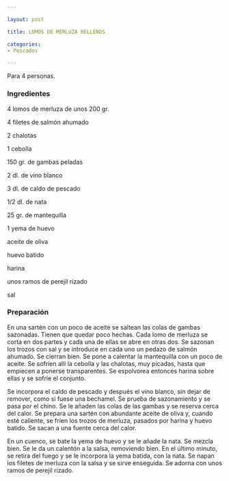 ```yaml
---

layout: post

title: LOMOS DE MERLUZA RELLENOS

categories:
- Pescados

---
```


Para 4 personas.

<h3>Ingredientes</h3>

4 lomos de merluza de unos 200 gr.

4 filetes de salmón ahumado

2 chalotas

1 cebolla

150 gr. de gambas peladas

2 dl. de vino blanco

3 dl. de caldo de pescado

1/2 dl. de nata

25 gr. de mantequilla

1 yema de huevo

aceite de oliva

huevo batido

harina

unos ramos de perejil rizado

sal

<h3>Preparación</h3>

En una sartén con un poco de aceite se saltean las colas de gambas sazonadas. Tienen que quedar poco hechas. Cada lomo de merluza se corta en dos partes y cada una de ellas se abre en otras dos. Se sazonan los trozos con sal y se introduce en cada uno un pedazo de salmón ahumado. Se cierran bien. Se pone a calentar la mantequilla con un poco de aceite. Se sofríen allí la cebolla y las chalotas, muy picadas, hasta que empiecen a ponerse transparentes. Se espolvorea entonces harina sobre ellas y se sofríe el conjunto.

Se incorpora el caldo de pescado y después el vino blanco, sin dejar de remover, como si fuese una bechamel. Se prueba de sazonamiento y se pasa por el chino. Se le añaden las colas de las gambas y se reserva cerca del calor. Se prepara una sartén con abundante aceite de oliva y, cuando esté caliente, se fríen los trozos de merluza, pasados por harina y huevo batido. Se sacan a una fuente cerca del calor.

En un cuenco, se bate la yema de huevo y se le añade la nata. Se mezcla bien. Se le da un calentón a la salsa, removiendo bien. En el último minuto, se retira del fuego y se le incorpora la yema batida, con la nata. Se napan los filetes de merluza con la salsa y se sirve enseguida. Se adorna con unos ramos de perejil rizado.